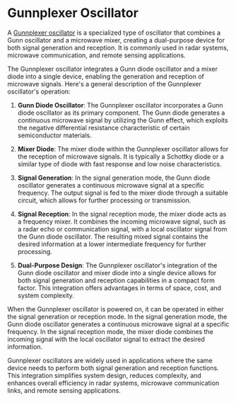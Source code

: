 # Gunnplexer Oscillator

A [Gunnplexer oscillator](https://en.wikipedia.org/wiki/Gunn_diode#Radio_amateur_use) is a specialized type of oscillator that combines a Gunn oscillator and a microwave mixer, creating a dual-purpose device for both signal generation and reception. It is commonly used in radar systems, microwave communication, and remote sensing applications.

The Gunnplexer oscillator integrates a Gunn diode oscillator and a mixer diode into a single device, enabling the generation and reception of microwave signals. Here's a general description of the Gunnplexer oscillator's operation:

1. **Gunn Diode Oscillator**: The Gunnplexer oscillator incorporates a Gunn diode oscillator as its primary component. The Gunn diode generates a continuous microwave signal by utilizing the Gunn effect, which exploits the negative differential resistance characteristic of certain semiconductor materials.

2. **Mixer Diode**: The mixer diode within the Gunnplexer oscillator allows for the reception of microwave signals. It is typically a Schottky diode or a similar type of diode with fast response and low noise characteristics.

3. **Signal Generation**: In the signal generation mode, the Gunn diode oscillator generates a continuous microwave signal at a specific frequency. The output signal is fed to the mixer diode through a suitable circuit, which allows for further processing or transmission.

4. **Signal Reception**: In the signal reception mode, the mixer diode acts as a frequency mixer. It combines the incoming microwave signal, such as a radar echo or communication signal, with a local oscillator signal from the Gunn diode oscillator. The resulting mixed signal contains the desired information at a lower intermediate frequency for further processing.

5. **Dual-Purpose Design**: The Gunnplexer oscillator's integration of the Gunn diode oscillator and mixer diode into a single device allows for both signal generation and reception capabilities in a compact form factor. This integration offers advantages in terms of space, cost, and system complexity.

When the Gunnplexer oscillator is powered on, it can be operated in either the signal generation or reception mode. In the signal generation mode, the Gunn diode oscillator generates a continuous microwave signal at a specific frequency. In the signal reception mode, the mixer diode combines the incoming signal with the local oscillator signal to extract the desired information.

Gunnplexer oscillators are widely used in applications where the same device needs to perform both signal generation and reception functions. This integration simplifies system design, reduces complexity, and enhances overall efficiency in radar systems, microwave communication links, and remote sensing applications.
